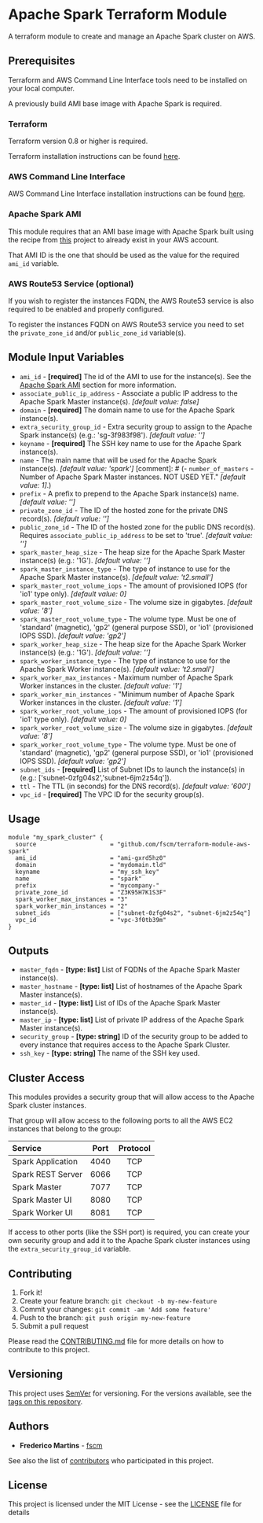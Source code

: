 # Apache Spark Terraform Module

A terraform module to create and manage an Apache Spark cluster on AWS.

## Prerequisites

Terraform and AWS Command Line Interface tools need to be installed on your
local computer.

A previously build AMI base image with Apache Spark is required.

### Terraform

Terraform version 0.8 or higher is required.

Terraform installation instructions can be found
[here](https://www.terraform.io/intro/getting-started/install.html).

### AWS Command Line Interface

AWS Command Line Interface installation instructions can be found [here](http://docs.aws.amazon.com/cli/latest/userguide/installing.html).

### Apache Spark AMI

This module requires that an AMI base image with Apache Spark built using the
recipe from [this](https://github.com/fscm/packer-aws-spark) project to already
exist in your AWS account.

That AMI ID is the one that should be used as the value for the required
`ami_id` variable.

### AWS Route53 Service (optional)

If you wish to register the instances FQDN, the AWS Route53 service is also required to be enabled and properly configured.

To register the instances FQDN on AWS Route53 service you need to set the `private_zone_id` and/or `public_zone_id` variable(s).

## Module Input Variables

- `ami_id` - **[required]** The id of the AMI to use for the instance(s). See the [Apache Spark AMI](#apache-spark-ami) section for more information.
- `associate_public_ip_address` - Associate a public IP address to the Apache Spark Master instance(s). *[default value: false]*
- `domain` - **[required]** The domain name to use for the Apache Spark instance(s).
- `extra_security_group_id` - Extra security group to assign to the Apache Spark instance(s) (e.g.: 'sg-3f983f98'). *[default value: '']*
- `keyname` - **[required]** The SSH key name to use for the Apache Spark instance(s).
- `name` - The main name that will be used for the Apache Spark instance(s). *[default value: 'spark']*
[comment]: # (- `number_of_masters` - Number of Apache Spark Master instances. NOT USED YET." *[default value: 1]*.)
- `prefix` - A prefix to prepend to the Apache Spark instance(s) name. *[default value: '']*
- `private_zone_id` - The ID of the hosted zone for the private DNS record(s). *[default value: '']*
- `public_zone_id` - The ID of the hosted zone for the public DNS record(s). Requires `associate_public_ip_address` to be set to 'true'. *[default value: '']*
- `spark_master_heap_size` - The heap size for the Apache Spark Master instance(s) (e.g.: '1G'). *[default value: '']*
- `spark_master_instance_type` - The type of instance to use for the Apache Spark Master instance(s). *[default value: 't2.small']*
- `spark_master_root_volume_iops` - The amount of provisioned IOPS (for 'io1' type only). *[default value: 0]*
- `spark_master_root_volume_size` - The volume size in gigabytes. *[default value: '8']*
- `spark_master_root_volume_type` - The volume type. Must be one of 'standard' (magnetic), 'gp2' (general purpose SSD), or 'io1' (provisioned IOPS SSD). *[default value: 'gp2']*
- `spark_worker_heap_size` - The heap size for the Apache Spark Worker instance(s) (e.g.: '1G'). *[default value: '']*
- `spark_worker_instance_type` - The type of instance to use for the Apache Spark Worker instance(s). *[default value: 't2.small']*
- `spark_worker_max_instances` - Maximum number of Apache Spark Worker instances in the cluster. *[default value: '1']*
- `spark_worker_min_instances` - "Minimum number of Apache Spark Worker instances in the cluster. *[default value: '1']*
- `spark_worker_root_volume_iops` - The amount of provisioned IOPS (for 'io1' type only). *[default value: 0]*
- `spark_worker_root_volume_size` - The volume size in gigabytes. *[default value: '8']*
- `spark_worker_root_volume_type` - The volume type. Must be one of 'standard' (magnetic), 'gp2' (general purpose SSD), or 'io1' (provisioned IOPS SSD). *[default value: 'gp2']*
- `subnet_ids` - **[required]** List of Subnet IDs to launch the instance(s) in (e.g.: ['subnet-0zfg04s2','subnet-6jm2z54q']).
- `ttl` - The TTL (in seconds) for the DNS record(s). *[default value: '600']*
- `vpc_id` - **[required]** The VPC ID for the security group(s).

## Usage

```hcl
module "my_spark_cluster" {
  source                     = "github.com/fscm/terraform-module-aws-spark"
  ami_id                     = "ami-gxrd5hz0"
  domain                     = "mydomain.tld"
  keyname                    = "my_ssh_key"
  name                       = "spark"
  prefix                     = "mycompany-"
  private_zone_id            = "Z3K95H7K1S3F"
  spark_worker_max_instances = "3"
  spark_worker_min_instances = "2"
  subnet_ids                 = ["subnet-0zfg04s2", "subnet-6jm2z54q"]
  vpc_id                     = "vpc-3f0tb39m"
}
```

## Outputs

- `master_fqdn` - **[type: list]** List of FQDNs of the Apache Spark Master instance(s).
- `master_hostname` - **[type: list]** List of hostnames of the Apache Spark Master instance(s).
- `master_id` - **[type: list]** List of IDs of the Apache Spark Master instance(s).
- `master_ip` - **[type: list]** List of private IP address of the Apache Spark Master instance(s).
- `security_group` - **[type: string]** ID of the security group to be added to every instance that requires access to the Apache Spark Cluster.
- `ssh_key` - **[type: string]** The name of the SSH key used.

## Cluster Access

This modules provides a security group that will allow access to the Apache
Spark cluster instances.

That group will allow access to the following ports to all the AWS EC2
instances that belong to the group:

| Service           | Port   | Protocol |
|:------------------|:------:|:--------:|
| Spark Application | 4040   |    TCP   |
| Spark REST Server | 6066   |    TCP   |
| Spark Master      | 7077   |    TCP   |
| Spark Master UI   | 8080   |    TCP   |
| Spark Worker UI   | 8081   |    TCP   |

If access to other ports (like the SSH port) is required, you can create your
own security group and add it to the Apache Spark cluster instances using the
`extra_security_group_id` variable.

## Contributing

1. Fork it!
2. Create your feature branch: `git checkout -b my-new-feature`
3. Commit your changes: `git commit -am 'Add some feature'`
4. Push to the branch: `git push origin my-new-feature`
5. Submit a pull request

Please read the [CONTRIBUTING.md](CONTRIBUTING.md) file for more details on how
to contribute to this project.

## Versioning

This project uses [SemVer](http://semver.org/) for versioning. For the versions
available, see the [tags on this repository](https://github.com/fscm/terraform-module-aws-spark/tags).

## Authors

* **Frederico Martins** - [fscm](https://github.com/fscm)

See also the list of [contributors](https://github.com/fscm/terraform-module-aws-spark/contributors)
who participated in this project.

## License

This project is licensed under the MIT License - see the [LICENSE](LICENSE)
file for details
